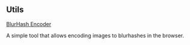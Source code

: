## Utils

[BlurHash Encoder](/blur-hash-encoder/)

A simple tool that allows encoding images to blurhashes in the browser.